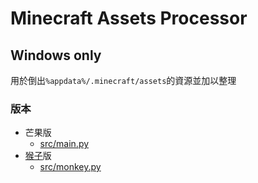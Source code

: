 # Minecraft Assets Processor

## Windows only

用於倒出`%appdata%/.minecraft/assets`的資源並加以整理

### 版本
- 芒果版
  - [src/main.py](src/mango.py)
- [猴子](https://github.com/a3510377)版
  - [src/monkey.py](src/monkey.py)
